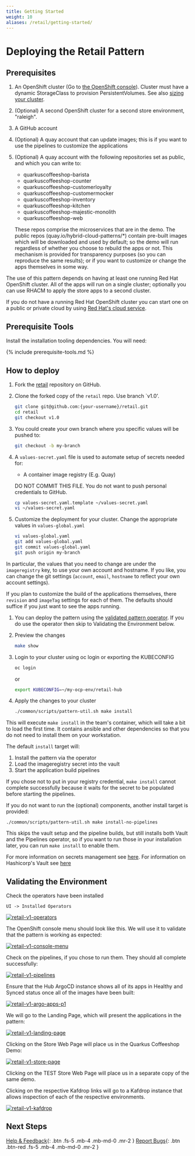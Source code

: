 ```yaml
---
title: Getting Started
weight: 10
aliases: /retail/getting-started/
---
```


# Deploying the Retail Pattern

## Prerequisites

1. An OpenShift cluster (Go to [the OpenShift console](https://console.redhat.com/openshift/create)). Cluster must have a dynamic StorageClass to provision PersistentVolumes. See also [sizing your cluster](../../retail/cluster-sizing).
1. (Optional) A second OpenShift cluster for a second store environment, "raleigh".
1. A GitHub account
1. (Optional) A quay account that can update images; this is if you want to use the pipelines to customize the applications
1. (Optional) A quay account with the following repositories set as public, and which you can write to:

    - quarkuscoffeeshop-barista
    - quarkuscoffeeshop-counter
    - quarkuscoffeeshop-customerloyalty
    - quarkuscoffeeshop-customermocker
    - quarkuscoffeeshop-inventory
    - quarkuscoffeeshop-kitchen
    - quarkuscoffeeshop-majestic-monolith
    - quarkuscoffeeshop-web

   These repos comprise the microservices that are in the demo. The public repos (quay.io/hybrid-cloud-patterns/*) contain pre-built images which will be downloaded and used by default; so the demo will run regardless of whether you choose to rebuild the apps or not. This mechanism is provided for transparency purposes (so you can reproduce the same results); or if you want to customize or change the apps themselves in some way.

The use of this pattern depends on having at least one running Red Hat
OpenShift cluster. All of the apps will run on a single cluster; optionally you can use RHACM to apply the store apps to a second cluster.

If you do not have a running Red Hat OpenShift cluster you can start one on a
public or private cloud by using [Red Hat's cloud
service](https://console.redhat.com/openshift/create).

## Prerequisite Tools

Install the installation tooling dependencies. You will need:

{% include prerequisite-tools.md %}

## How to deploy

1. Fork the [retail](https://github.com/hybrid-cloud-patterns/retail) repository on GitHub.

1. Clone the forked copy of the `retail` repo. Use branch `v1.0'.

   ```sh
   git clone git@github.com:{your-username}/retail.git
   cd retail
   git checkout v1.0
   ```

1. You could create your own branch where you specific values will be pushed to:

   ```sh
   git checkout -b my-branch
   ```

1. A `values-secret.yaml` file is used to automate setup of secrets needed for:

   - A container image registry (E.g. Quay)

   DO NOT COMMIT THIS FILE. You do not want to push personal credentials to GitHub.

   ```sh
   cp values-secret.yaml.template ~/values-secret.yaml
   vi ~/values-secret.yaml
   ```

1. Customize the deployment for your cluster. Change the appropriate values in `values-global.yaml`

   ```sh
   vi values-global.yaml
   git add values-global.yaml
   git commit values-global.yaml
   git push origin my-branch
   ```

In particular, the values that you need to change are under the `imageregistry` key, to use your own account and hostname. If you like, you can change the git settings (`account`, `email`, `hostname` to reflect your own account settings).

If you plan to customize the build of the applications themselves, there `revision` and `imageTag` settings for each of them. The defaults should suffice if you just want to see the apps running.

1. You can deploy the pattern using the [validated pattern operator](/infrastructure/using-validated-pattern-operator/). If you do use the operator then skip to Validating the Environment below.

1. Preview the changes

   ```sh
   make show
   ```

1. Login to your cluster using oc login or exporting the KUBECONFIG

   ```sh
   oc login
   ```

   or

   ```sh
   export KUBECONFIG=~/my-ocp-env/retail-hub
   ```

1. Apply the changes to your cluster

   ```sh
   ./common/scripts/pattern-util.sh make install
   ```

This will execute `make install` in the team's container, which will take a bit to load the first time. It contains ansible and other dependencies so that you do not need to install them on your workstation.

The default `install` target will:

1. Install the pattern via the operator
1. Load the imageregistry secret into the vault
1. Start the application build pipelines

If you chose not to put in your registry credential, `make install` cannot complete successfully because it waits for the secret to be populated before starting the pipelines.

If you do not want to run the (optional) components, another install target is provided:

```text
./common/scripts/pattern-util.sh make install-no-pipelines
```

This skips the vault setup and the pipeline builds, but still installs both Vault and the Pipelines operator, so if you want to run those in your installation later, you can run `make install` to enable them.

For more information on secrets management see [here](/secrets). For information on Hashicorp's Vault see [here](/secrets/vault)

## Validating the Environment

Check the operators have been installed

   ```text
   UI -> Installed Operators
   ```

[![retail-v1-operators](/images/retail/retail-v1-operators.png)](/images/retail/retail-v1-operators.png)

The OpenShift console menu should look like this. We will use it to validate that the pattern is working as expected:

[![retail-v1-console-menu](/images/retail/retail-v1-console-menu.png)](/images/retail/retail-v1-console-menu.png)

Check on the pipelines, if you chose to run them. They should all complete successfully:

[![retail-v1-pipelines](/images/retail/retail-v1-pipelines.png)](/images/retail/retail-v1-pipelines.png)

Ensure that the Hub ArgoCD instance shows all of its apps in Healthy and Synced status once all of the images have been built:

[![retail-v1-argo-apps-p1](/images/retail/retail-v1-argo-apps-p1.png)](/images/retail/retail-v1-argo-apps-p1.png)

We will go to the Landing Page, which will present the applications in the pattern:

[![retail-v1-landing-page](/images/retail/retail-v1-landing-page.png)](/images/retail/retail-v1-landing-page.png)

Clicking on the Store Web Page will place us in the Quarkus Coffeeshop Demo:

[![retail-v1-store-page](/images/retail/retail-v1-store-page.png)](/images/retail/retail-v1-store-page.png)

Clicking on the TEST Store Web Page will place us in a separate copy of the same demo.

Clicking on the respective Kafdrop links will go to a Kafdrop instance that allows inspection of each of the respective environments.

[![retail-v1-kafdrop](/images/retail/retail-v1-kafdrop.png)](/images/retail/retail-v1-kafdrop.png)

## Next Steps

[Help & Feedback](https://groups.google.com/g/hybrid-cloud-patterns){: .btn .fs-5 .mb-4 .mb-md-0 .mr-2 }
[Report Bugs](https://github.com/hybrid-cloud-patterns/retail/issues){: .btn .btn-red .fs-5 .mb-4 .mb-md-0 .mr-2 }
